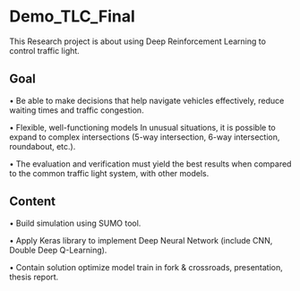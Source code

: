# Demo_TLC_Final

This Research project is about using Deep Reinforcement Learning to control traffic light. 

<h2>Goal</h2> 

  • Be able to make decisions that help navigate vehicles effectively, reduce waiting times and traffic congestion.
  
  • Flexible, well-functioning models In unusual situations, it is possible to expand to complex intersections (5-way intersection, 6-way intersection, roundabout, etc.).
  
  • The evaluation and verification must yield the best results when compared to the common traffic light system, with other models.

<h2>Content</h2>

  • Build simulation using SUMO tool.
  
  • Apply Keras library to implement Deep Neural Network (include CNN, Double Deep Q-Learning).
  
  • Contain solution optimize model train in fork & crossroads, presentation, thesis report.
